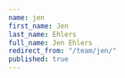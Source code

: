 ```yaml
---
name: jen
first_name: Jen
last_name: Ehlers
full_name: Jen Ehlers
redirect_from: "/team/jen/"
published: true
---
```


